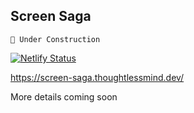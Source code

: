  ## Screen Saga
`🚧 Under Construction`

[![Netlify Status](https://api.netlify.com/api/v1/badges/5d1f8814-66ec-48f3-bb6f-cb1d165b20a7/deploy-status)](https://app.netlify.com/sites/peppy-pithivier-0073a2/deploys)

https://screen-saga.thoughtlessmind.dev/  

More details coming soon
